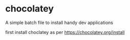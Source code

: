 # chocolatey
A simple batch file to install handy dev applications 

first install choclatey as per https://chocolatey.org/install
